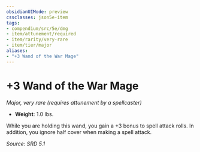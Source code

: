 ```yaml
---
obsidianUIMode: preview
cssclasses: json5e-item
tags:
- compendium/src/5e/dmg
- item/attunement/required
- item/rarity/very-rare
- item/tier/major
aliases: 
- "+3 Wand of the War Mage"
---
```

# +3 Wand of the War Mage
*Major, very rare (requires attunement by a spellcaster)*  

- **Weight**: 1.0 lbs.

While you are holding this wand, you gain a +3 bonus to spell attack rolls. In addition, you ignore half cover when making a spell attack.

*Source: SRD 5.1*